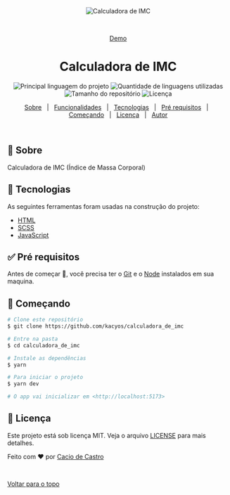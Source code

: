 <div align="center" id="top"> 
  <img src="./.github/cover.gif" alt="Calculadora de IMC" />

&#xa0;

<a href="https://calcyarn build
uladora-imc.caciodev.com">Demo</a>

</div>

<h1 align="center">Calculadora de IMC</h1>

<p align="center">
  <img alt="Principal linguagem do projeto" src="https://img.shields.io/github/languages/top/kacyos/calculadora_de_imc?color=56BEB8">

  <img alt="Quantidade de linguagens utilizadas" src="https://img.shields.io/github/languages/count/kacyos/calculadora_de_imc?color=56BEB8">

  <img alt="Tamanho do repositório" src="https://img.shields.io/github/repo-size/kacyos/calculadora_de_imc?color=56BEB8">

  <img alt="Licença" src="https://img.shields.io/github/license/kacyos/calculadora_de_imc?color=56BEB8">

  <!-- <img alt="Github issues" src="https://img.shields.io/github/issues/kacyos/calculadora_de_imc?color=56BEB8" /> -->

  <!-- <img alt="Github forks" src="https://img.shields.io/github/forks/kacyos/calculadora_de_imc?color=56BEB8" /> -->

  <!-- <img alt="Github stars" src="https://img.shields.io/github/stars/kacyos/calculadora_de_imc?color=56BEB8" /> -->
</p>

<!-- Status -->

<!-- <h4 align="center">
	🚧  Calculadora_de_imc 🚀 Em construção...  🚧
</h4>

<hr> -->

<p align="center">
  <a href="#dart-sobre">Sobre</a> &#xa0; | &#xa0; 
  <a href="#sparkles-funcionalidades">Funcionalidades</a> &#xa0; | &#xa0;
  <a href="#rocket-tecnologias">Tecnologias</a> &#xa0; | &#xa0;
  <a href="#white_check_mark-pré-requisitos">Pré requisitos</a> &#xa0; | &#xa0;
  <a href="#checkered_flag-começando">Começando</a> &#xa0; | &#xa0;
  <a href="#memo-licença">Licença</a> &#xa0; | &#xa0;
  <a href="https://github.com/kacyos" target="_blank">Autor</a>
</p>

<br>

## :dart: Sobre

Calculadora de IMC (Índice de Massa Corporal)

## :rocket: Tecnologias

As seguintes ferramentas foram usadas na construção do projeto:

- [HTML](https://developer.mozilla.org/pt-BR/docs/Web/HTML)
- [SCSS](https://sass-lang.com/)
- [JavaScript](https://developer.mozilla.org/pt-BR/docs/Web/javascript)

## :white_check_mark: Pré requisitos

Antes de começar :checkered_flag:, você precisa ter o [Git](https://git-scm.com) e o [Node](https://nodejs.org/en/) instalados em sua maquina.

## :checkered_flag: Começando

```bash
# Clone este repositório
$ git clone https://github.com/kacyos/calculadora_de_imc

# Entre na pasta
$ cd calculadora_de_imc

# Instale as dependências
$ yarn

# Para iniciar o projeto
$ yarn dev

# O app vai inicializar em <http://localhost:5173>
```

## :memo: Licença

Este projeto está sob licença MIT. Veja o arquivo [LICENSE](LICENSE.md) para mais detalhes.

Feito com :heart: por <a href="https://github.com/kacyos" target="_blank">Cacio de Castro</a>

&#xa0;

<a href="#top">Voltar para o topo</a>
